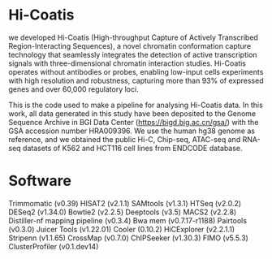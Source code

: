 # Hi-Coatis
we developed Hi-Coatis (High-throughput Capture of Actively Transcribed Region-Interacting Sequences), a novel chromatin conformation capture technology that seamlessly integrates the detection of active transcription signals with three-dimensional chromatin interaction studies. Hi-Coatis operates without antibodies or probes, enabling low-input cells experiments with high resolution and robustness, capturing more than 93% of expressed genes and over 60,000 regulatory loci. 

This is the code used to make a pipeline for analysing Hi-Coatis data. In this work, all data generated in this study have been deposited to the Genome Sequence Archive in BGI Data Center (https://bigd.big.ac.cn/gsa/) with the GSA accession number HRA009396. We use the human hg38 genome as reference, and we obtained the public Hi-C, Chip-seq, ATAC-seq and RNA-seq datasets of  K562 and HCT116 cell lines from ENDCODE database.

# Software
Trimmomatic (v0.39)
HISAT2 (v2.1.1)
SAMtools (v1.3.1)
HTSeq (v2.0.2)
DESeq2 (v1.34.0)
Bowtie2 (v2.2.5)
Deeptools (v3.5)
MACS2 (v2.2.8)
Distiller-nf mapping pipeline (v0.3.4)
Bwa mem (v0.7.17-r1188)
Pairtools (v0.3.0)
Juicer Tools (v1.22.01)
Cooler (0.10.2)
HiCExplorer (v2.2.1.1)
Stripenn (v1.1.65)
CrossMap (v0.7.0)
ChIPSeeker (v1.30.3)
FIMO (v5.5.3)
ClusterProfiler (v0.1.dev14)
